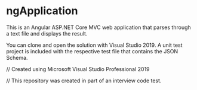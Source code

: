# ngApplication



This is an Angular ASP.NET Core MVC web application that parses through a text file and displays the result.

You can clone and open the solution with Visual Studio 2019.
A unit test project is included with the respective test file that contains the JSON Schema.









// Created using Microsoft Visual Studio Professional 2019

// This repository was created in part of an interview code test.
